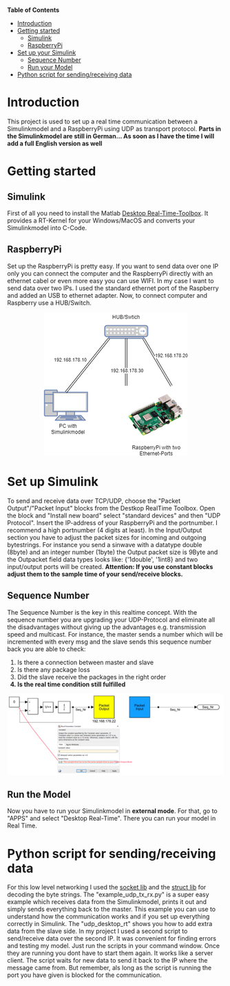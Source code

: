 <!-- START doctoc generated TOC please keep comment here to allow auto update -->
<!-- DON'T EDIT THIS SECTION, INSTEAD RE-RUN doctoc TO UPDATE -->
**Table of Contents**

- [Introduction](#introduction)
- [Getting started](#getting-started)
  - [Simulink](#simulink)
  - [RaspberryPi](#raspberrypi)
- [Set up your Simulink](#set-up-your-simulink)
  - [Sequence Number](#sequence-number)
  - [Run your Model](#run-your-model)
- [Python script for sending/receiving data](#python-script-for-sendingreceiving-data)

<!-- END doctoc generated TOC please keep comment here to allow auto update -->

# Introduction
This project is used to set up a real time communication between a Simulinkmodel and a RaspberryPi using UDP as transport protocol.
<b>Parts in the Simulinkmodel are still in German... As soon as I have the time I will add a full English version as well</b>

# Getting started
## Simulink
First of all you need to install the Matlab [Desktop Real-Time-Toolbox](https://mathworks.com/products/simulink-desktop-real-time.html). It provides a RT-Kernel for your Windows/MacOS and converts your Simulinkmodel into C-Code.

## RaspberryPi
Set up the RaspberryPi is pretty easy. If you want to send data over one IP only you can connect the computer and the RaspberryPi directly with an ethernet cabel or even more easy you can use WIFI. In my case I want to send data over two IPs. I used the standard ethernet port of the Raspberry and added an USB to ethernet adapter. Now, to connect computer and Raspberry use a HUB/Switch.

<p align="center">
    <img alt="Network" title="Network" src="https://github.com/RitterD/RealTime-UDP-Communication-with-Simulink-and-Python/blob/main/img/Network.png">
  </a>
</p>

# Set up Simulink
To send and receive data over TCP/UDP, choose the "Packet Output"/"Packet Input" blocks from the Destkop RealTime Toolbox. Open the block and "Install new board" select "standard devices" and then "UDP Protocol". Insert the IP-address of your RaspberryPi and the portnumber. I recommend a high portnumber (4 digits at least).
In the Input/Output section you have to adjust the packet sizes for incoming and outgoing bytestrings. For instance you send a sinwave with a datatype double (8byte) and an integer number (1byte) the Output packet size is 9Byte and the Outpacket field data types looks like: {'1double', '1int8} and two input/output ports will be created. 
<b>Attention: If you use constant blocks adjust them to the sample time of your send/receive blocks.</b>

## Sequence Number
The Sequence Number is the key in this realtime concept. With the sequence number you are upgrading your UDP-Protocol and eliminate all the disadvantages without giving up the advantages e.g. transmission speed and multicast.
For instance, the master sends a number which will be incremented with every msg and the slave sends this sequence number back you are able to check: 
<ol>
  <li>Is there a connection between master and slave</li>
  <li>Is there any package loss</li>
  <li>Did the slave receive the packages in the right order</li>
  <b><li>Is the real time condition still fulfilled</li></b>
</ol>

<p align="center">
    <img alt="SeqNr" title="SeqNr" src="https://github.com/RitterD/RealTime-UDP-Communication-with-Simulink-and-Python/blob/main/img/SequenceNumber.png">
  </a>
</p>

## Run the Model
Now you have to run your Simulinkmodel in <b>external mode</b>. For that, go to "APPS" and select "Desktop Real-Time". There you can run your model in Real Time.

# Python script for sending/receiving data
For this low level networking I used the [socket lib](https://docs.python.org/3/library/socket.html) and the [struct lib](https://docs.python.org/3/library/struct.html) for decoding the byte strings. The "example_udp_tx_rx.py" is a super easy example which receives data from the Simulinkmodel, prints it out and simply sends everything back to the master. This example you can use to understand how the communication works and if you set up everything correctly in Simulink. The "udp_desktop_rt" shows you how to add extra data from the slave side. In my project I used a second script to send/receive data over the second IP. It was convenient for finding errors and testing my model.
Just run the scripts in your command window. Once they are running you dont have to start them again. It works like a server client. The script waits for new data to send it back to the IP where the message came from. But remember, als long as the script is running the port you have given is blocked for the communication. 
